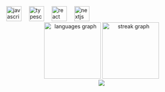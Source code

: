 <div align="left">
  <img src="https://cdn.jsdelivr.net/gh/devicons/devicon/icons/javascript/javascript-original.svg" height="40" alt="javascript logo"  />
  <img width="12" />
  <img src="https://cdn.jsdelivr.net/gh/devicons/devicon/icons/typescript/typescript-original.svg" height="40" alt="typescript logo"  />
  <img width="12" />
  <img src="https://cdn.jsdelivr.net/gh/devicons/devicon/icons/react/react-original.svg" height="40" alt="react logo"  />
  <img width="12" />
  <img src="https://cdn.jsdelivr.net/gh/devicons/devicon/icons/nextjs/nextjs-original.svg" height="40" alt="nextjs logo"  />
</div>


<div align="center">
  <img src="https://github-readme-stats.vercel.app/api/top-langs?username=Mehmet-EDE&locale=en&hide_title=false&layout=compact&card_width=320&langs_count=5&theme=dracula&hide_border=false&order=2" height="150" alt="languages graph"  />
  <img src="https://streak-stats.demolab.com?user=Mehmet-EDE&locale=en&mode=daily&theme=dracula&hide_border=false&border_radius=5&order=3" height="150" alt="streak graph"  />
</div>



<div align="center">
  <img src="https://profile-counter.glitch.me/Mehmet-EDE/count.svg?"  />
</div>

